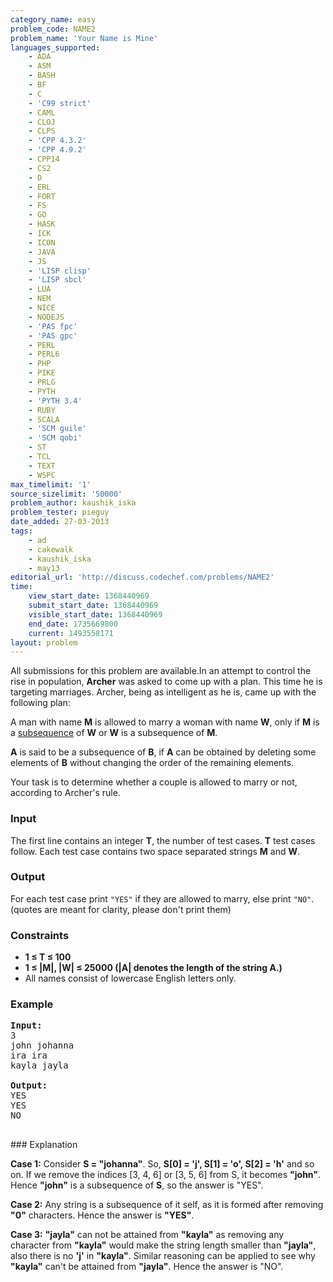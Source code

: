 ```yaml
---
category_name: easy
problem_code: NAME2
problem_name: 'Your Name is Mine'
languages_supported:
    - ADA
    - ASM
    - BASH
    - BF
    - C
    - 'C99 strict'
    - CAML
    - CLOJ
    - CLPS
    - 'CPP 4.3.2'
    - 'CPP 4.9.2'
    - CPP14
    - CS2
    - D
    - ERL
    - FORT
    - FS
    - GO
    - HASK
    - ICK
    - ICON
    - JAVA
    - JS
    - 'LISP clisp'
    - 'LISP sbcl'
    - LUA
    - NEM
    - NICE
    - NODEJS
    - 'PAS fpc'
    - 'PAS gpc'
    - PERL
    - PERL6
    - PHP
    - PIKE
    - PRLG
    - PYTH
    - 'PYTH 3.4'
    - RUBY
    - SCALA
    - 'SCM guile'
    - 'SCM qobi'
    - ST
    - TCL
    - TEXT
    - WSPC
max_timelimit: '1'
source_sizelimit: '50000'
problem_author: kaushik_iska
problem_tester: pieguy
date_added: 27-03-2013
tags:
    - ad
    - cakewalk
    - kaushik_iska
    - may13
editorial_url: 'http://discuss.codechef.com/problems/NAME2'
time:
    view_start_date: 1368440969
    submit_start_date: 1368440969
    visible_start_date: 1368440969
    end_date: 1735669800
    current: 1493558171
layout: problem
---
```

All submissions for this problem are available.In an attempt to control the rise in population, **Archer** was asked to come up with a plan. This time he is targeting marriages. Archer, being as intelligent as he is, came up with the following plan:

A man with name **M** is allowed to marry a woman with name **W**, only if **M** is a [subsequence](http://en.wikipedia.org/wiki/Subsequence) of **W** or **W** is a subsequence of **M**.

**A** is said to be a subsequence of **B**, if **A** can be obtained by deleting some elements of **B** without changing the order of the remaining elements.

Your task is to determine whether a couple is allowed to marry or not, according to Archer's rule.

### Input

The first line contains an integer **T**, the number of test cases. **T** test cases follow. Each test case contains two space separated strings **M** and **W**.

### Output

For each test case print `"YES"` if they are allowed to marry, else print `"NO"`. (quotes are meant for clarity, please don't print them)

### Constraints

- **1 ≤ T ≤ 100**
- **1 ≤ |M|, |W| ≤ 25000 (|A| denotes the length of the string A.)**
- All names consist of lowercase English letters only.

### Example

<pre>
<b>Input:</b>
3
john johanna
ira ira
kayla jayla

<b>Output:</b>
YES
YES
NO

</pre>### Explanation
**Case 1:** Consider **S = "johanna"**. So, **S\[0\] = 'j', S\[1\] = 'o', S\[2\] = 'h'** and so on. If we remove the indices \[3, 4, 6\] or \[3, 5, 6\] from S, it becomes **"john"**. Hence **"john"** is a subsequence of **S**, so the answer is "YES".

**Case 2:** Any string is a subsequence of it self, as it is formed after removing **"0"** characters. Hence the answer is **"YES"**.

**Case 3:** **"jayla"** can not be attained from **"kayla"** as removing any character from **"kayla"** would make the string length smaller than **"jayla"**, also there is no **'j'** in **"kayla"**. Similar reasoning can be applied to see why **"kayla"** can't be attained from **"jayla"**. Hence the answer is "NO".
